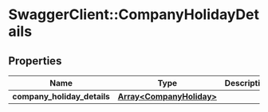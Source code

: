 # SwaggerClient::CompanyHolidayDetails

## Properties
Name | Type | Description | Notes
------------ | ------------- | ------------- | -------------
**company_holiday_details** | [**Array&lt;CompanyHoliday&gt;**](CompanyHoliday.md) |  | [optional] 


